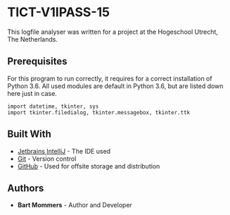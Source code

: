 # TICT-V1IPASS-15

This logfile analyser was written for a project at the Hogeschool Utrecht, The Netherlands.

## Prerequisites

For this program to run correctly, it requires for a correct installation of Python 3.6.
All used modules are default in Python 3.6, but are listed down here just in case.


```
import datetime, tkinter, sys
import tkinter.filedialog, tkinter.messagebox, tkinter.ttk
```

## Built With

* [Jetbrains IntelliJ](https://www.jetbrains.com/idea/) - The IDE used
* [Git](https://maven.apache.org/) - Version control
* [GitHub](https://github.com) - Used for offsite storage and distribution

## Authors

* **Bart Mommers** - Author and Developer